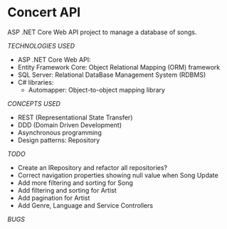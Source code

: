 # Concert API

ASP .NET Core Web API project to manage a database of songs.

_TECHNOLOGIES USED_

- ASP .NET Core Web API:
- Entity Framework Core: Object Relational Mapping (ORM) framework
- SQL Server: Relational DataBase Management System (RDBMS)
- C# libraries:
  - Automapper: Object-to-object mapping library

_CONCEPTS USED_

- REST (Representational State Transfer)
- DDD (Domain Driven Development)
- Asynchronous programming
- Design patterns: Repository

_TODO_

- Create an IRepository<T> and refactor all repositories?
- Correct navigation properties showing null value when Song Update
- Add more filtering and sorting for Song
- Add filtering and sorting for Artist
- Add pagination for Artist
- Add Genre, Language and Service Controllers

_BUGS_

